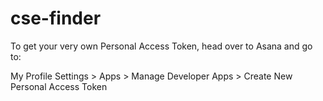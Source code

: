 # cse-finder

To get your very own Personal Access Token, head over to Asana and go to:

My Profile Settings > Apps > Manage Developer Apps > Create New Personal Access Token